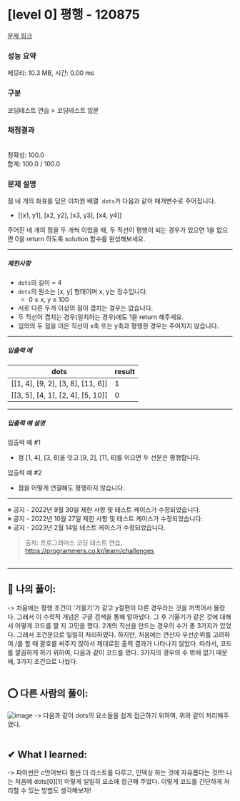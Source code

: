 # [level 0] 평행 - 120875 

[문제 링크](https://school.programmers.co.kr/learn/courses/30/lessons/120875) 

### 성능 요약

메모리: 10.3 MB, 시간: 0.00 ms

### 구분

코딩테스트 연습 > 코딩테스트 입문

### 채점결과

<br/>정확성: 100.0<br/>합계: 100.0 / 100.0

### 문제 설명

<p>점 네 개의 좌표를 담은 이차원 배열 &nbsp;<code>dots</code>가 다음과 같이 매개변수로 주어집니다.</p>

<ul>
<li>[[x1, y1], [x2, y2], [x3, y3], [x4, y4]]</li>
</ul>

<p>주어진 네 개의 점을 두 개씩 이었을 때, 두 직선이 평행이 되는 경우가 있으면 1을 없으면 0을 return 하도록 solution 함수를 완성해보세요.</p>

<hr>

<h5>제한사항</h5>

<ul>
<li><code>dots</code>의 길이 = 4</li>
<li><code>dots</code>의 원소는 [x, y] 형태이며 x, y는 정수입니다.

<ul>
<li>0 ≤&nbsp;x, y ≤ 100</li>
</ul></li>
<li>서로 다른 두개 이상의 점이 겹치는 경우는 없습니다.</li>
<li>두 직선이 겹치는 경우(일치하는 경우)에도 1을 return 해주세요.</li>
<li>임의의 두 점을 이은 직선이 x축 또는 y축과 평행한 경우는 주어지지 않습니다.</li>
</ul>

<hr>

<h5>입출력 예</h5>
<table class="table">
        <thead><tr>
<th>dots</th>
<th>result</th>
</tr>
</thead>
        <tbody><tr>
<td>[[1, 4], [9, 2], [3, 8], [11, 6]]</td>
<td>1</td>
</tr>
<tr>
<td>[[3, 5], [4, 1], [2, 4], [5, 10]]</td>
<td>0</td>
</tr>
</tbody>
      </table>
<hr>

<h5>입출력 예 설명</h5>

<p>입출력 예 #1</p>

<ul>
<li>점 [1, 4], [3, 8]을 잇고 [9, 2], [11, 6]를 이으면 두 선분은 평행합니다.</li>
</ul>

<p>입출력 예 #2</p>

<ul>
<li>점을 어떻게 연결해도 평행하지 않습니다.</li>
</ul>

<hr>

<p>※ 공지 - 2022년 9월 30일 제한 사항 및 테스트 케이스가 수정되었습니다.<br>
※ 공지 - 2022년 10월 27일 제한 사항 및 테스트 케이스가 수정되었습니다.<br>
※ 공지 - 2023년 2월 14일 테스트 케이스가 수정되었습니다.</p>


> 출처: 프로그래머스 코딩 테스트 연습, https://programmers.co.kr/learn/challenges <br><br>

<hr>

## 👑 나의 풀이: <br>
-> 처음에는 평행 조건이 '기울기'가 같고 y절편이 다른 경우라는 것을 까먹어서 몰랐다. 그래서 이 수학적 개념은 구글 검색을 통해 알아냈다. 그 후 기울기가 같은 것에 대해서 어떻게 코드를 짤 지 고민을 했다. 2개의 직선을 만드는 경우의 수가 총 3가지가 있었다. 그래서 조건문으로 일일히 처리하였다. 하지만, 처음에는 연산자 우선순위를 고려하여 /를 할 때 괄호를 써주지 않아서 제대로된 출력 결과가 나타나지 않았다. 따라서, 코드를 깔끔하게 하기 위하여, 다음과 같이 코드를 짰다. 3가지의 경우의 수 밖에 없기 때문에, 3가지 조건으로 나눴다. <br><br>

## ⭕ 다른 사람의 풀이: <br>
![image](https://user-images.githubusercontent.com/70849122/228261614-029dd291-8a8c-4827-80af-805144579cd5.png)
-> 다음과 같이 dots의 요소들을 쉽게 접근하기 위하여, 위와 같이 처리해주었다. <br><br>

## ✔ What I learned: <br>
-> 파이썬은 c언어보다 훨씬 더 리스트를 다루고, 인덱싱 하는 것에 자유롭다는 것!!!! 나는 처음에 dots[0][1] 이렇게 일일히 요소에 접근해 주었다. 이렇게 코드를 간단하게 처리할 수 있는 방법도 생각해보자! <br><br>
